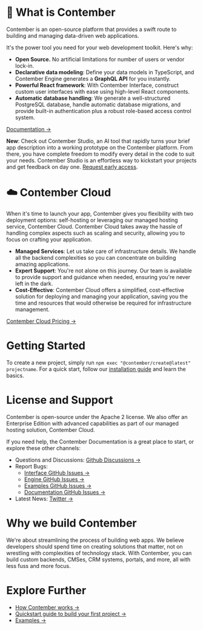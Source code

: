# 👋 What is Contember

Contember is an open-source platform that provides a swift route to building and managing data-driven web applications.

It's the power tool you need for your web development toolkit. Here's why:

- **Open Source.** No artificial limitations for number of users or vendor lock-in.
- **Declarative data modeling**: Define your data models in TypeScript, and Contember Engine generates a **GraphQL API** for you instantly.
- **Powerful React framework**: With Contember Interface, construct custom user interfaces with ease using high-level React components.
- **Automatic database handling**: We generate a well-structured PostgreSQL database, handle automatic database migrations, and provide built-in authentication plus a robust role-based access control system.

[Documentation →](https://docs.contember.com/)

**New**: Check out Contember Studio, an AI tool that rapidly turns your brief app description into a working prototype on the Contember platform. From there, you have complete freedom to modify every detail in the code to suit your needs. Contember Studio is an effortless way to kickstart your projects and get feedback on day one. [Request early access](https://rik9zhzhn1g.typeform.com/to/UWv1lamK).

# ☁️ Contember Cloud

When it's time to launch your app, Contember gives you flexibility with two deployment options: self-hosting or leveraging our managed hosting service, Contember Cloud. Contember Cloud takes away the hassle of handling complex aspects such as scaling and security, allowing you to focus on crafting your application.

- **Managed Services**: Let us take care of infrastructure details. We handle all the backend complexities so you can concentrate on building amazing applications.
- **Expert Support**: You're not alone on this journey. Our team is available to provide support and guidance when needed, ensuring you're never left in the dark.
- **Cost-Effective**: Contember Cloud offers a simplified, cost-effective solution for deploying and managing your application, saving you the time and resources that would otherwise be required for infrastructure management.

[Contember Cloud Pricing →](https://www.contember.com/pricing)

# Getting Started

To create a new project, simply run `npm exec "@contember/create@latest" projectname`. For a quick start, follow our [installation guide](https://github.com/orgs/contember/discussions) and learn the basics.

# License and Support

Contember is open-source under the Apache 2 license. We also offer an Enterprise Edition with advanced capabilities as part of our managed hosting solution, Contember Cloud.

If you need help, the Contember Documentation is a great place to start, or explore these other channels:

- Questions and Discussions: [Github Discussions →](https://github.com/orgs/contember/discussions)
- Report Bugs:
  - [Interface GitHub Issues →](https://github.com/contember/interface/issues)
  - [Engine GitHub Issues →](https://github.com/contember/engine/issues)
  - [Examples GitHub Issues →](https://github.com/contember/examples/issues)
  - [Documentation GitHub Issues →](https://github.com/contember/docs/issues)
- Latest News: [Twitter →](https://twitter.com/contember)

# Why we build Contember

We're about streamlining the process of building web apps. We believe developers should spend time on creating solutions that matter, not on wrestling with complexities of technology stack. With Contember, you can build custom backends, CMSes, CRM systems, portals, and more, all with less fuss and more focus.

# Explore Further

- [How Contember works →](https://docs.contember.com/intro/how-it-works)
- [Quickstart guide to build your first project →](https://docs.contember.com/intro/quickstart)
- [Examples →](https://github.com/contember/examples)
